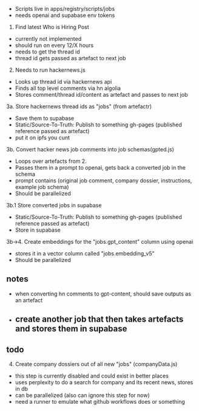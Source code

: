 - Scripts live in apps/registry/scripts/jobs
- needs openai and supabase env tokens

1. Find latest Who is Hiring Post
  - currently not implemented
  - should run on every 12/X hours
  - needs to get the thread id
  - thread id gets passed as artefact to next job

2. Needs to run hackernews.js
  - Looks up thread id via hackernews api
  - Finds all top level comments via hn algolia
  - Stores comment/thread id/content as artefact and passes to next job

3a.  Store hackernews thread ids as "jobs" (from artefactr)
  - Save them to supabase 
  - Static/Source-To-Truth: Publish to something gh-pages (published reference passed as artefact)
  - put it on ipfs you cunt

3b. Convert hacker news job comments into job schemas(gpted.js)
  - Loops over artefacts from 2.
  - Passes them in a prompt to openai, gets back a converted job in the schema
  - prompt contains (original job comment, company dossier, instructions, example job schema)
  - Should be parallelized

3b.1 Store converted jobs in supabase
  - Static/Source-To-Truth: Publish to something gh-pages (published reference passed as artefact)
  - Store in supabase 


3b->4. Create embeddings for the "jobs.gpt_content" column using openai
  - stores it in a vector column called "jobs.embedding_v5"
  - Should be parallelized 


## notes
 - when converting hn comments to gpt-content, should save outputs as an artefact
 - create another job that then takes artefacts and stores them in supabase 
    - 





## todo 
4. Create company dossiers out of all new "jobs" (companyData.js)
 - this step is currently disabled and could exist in better places
 - uses perplexity to do a search for company and its recent news, stores in db
 - can be parallelized (also can ignore this step for now)
 - need a runner to emulate what github workflows does or something